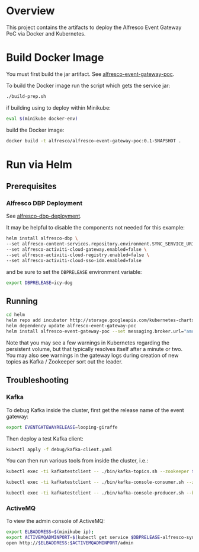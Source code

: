 # Overview

This project contains the artifacts to deploy the Alfresco Event Gateway PoC via Docker and Kubernetes.

# Build Docker Image

You must first build the jar artifact.  See [alfresco-event-gateway-poc](../alfresco-event-gateway-poc).

To build the Docker image run the script which gets the service jar:

```bash
./build-prep.sh
```

if building using to deploy within Minikube:

```bash
eval $(minikube docker-env)
```

build the Docker image:

```bash
docker build -t alfresco/alfresco-event-gateway-poc:0.1-SNAPSHOT .
```

# Run via Helm

## Prerequisites

### Alfresco DBP Deployment

See [alfresco-dbp-deployment](https://github.com/Alfresco/alfresco-dbp-deployment).

It may be helpful to disable the components not needed for this example:

```bash
helm install alfresco-dbp \
--set alfresco-content-services.repository.environment.SYNC_SERVICE_URI="http://$ELBADDRESS:$INFRAPORT/syncservice" \
--set alfresco-activiti-cloud-gateway.enabled=false \
--set alfresco-activiti-cloud-registry.enabled=false \
--set alfresco-activiti-cloud-sso-idm.enabled=false
```

and be sure to set the `DBPRELEASE` environment variable:

```bash
export DBPRELEASE=icy-dog
```

## Running

```bash
cd helm
helm repo add incubator http://storage.googleapis.com/kubernetes-charts-incubator
helm dependency update alfresco-event-gateway-poc
helm install alfresco-event-gateway-poc --set messaging.broker.url="amqp://$DBPRELEASE-alfresco-sync-service-activemq:5672"
```

Note that you may see a few warnings in Kubernetes regarding the persistent volume, but that typically resolves itself after a minute or two.  You may also see warnings in the gateway logs during creation of new topics as Kafka / Zookeeper sort out the leader.

## Troubleshooting

### Kafka

To debug Kafka inside the cluster, first get the release name of the event gateway:

```bash
export EVENTGATEWAYRELEASE=looping-giraffe
```

Then deploy a test Kafka client:

```bash
kubectl apply -f debug/kafka-client.yaml
```

You can then run various tools from inside the cluster, i.e.:

```bash
kubectl exec -ti kafkatestclient -- ./bin/kafka-topics.sh --zookeeper $EVENTGATEWAYRELEASE-zookeeper:2181 --list

kubectl exec -ti kafkatestclient -- ./bin/kafka-console-consumer.sh --zookeeper $EVENTGATEWAYRELEASE-zookeeper:2181 --topic alfresco.repo.events.nodes

kubectl exec -ti kafkatestclient -- ./bin/kafka-console-producer.sh --broker-list $EVENTGATEWAYRELEASE-kafka:9092 --topic alfresco.repo.events.nodes
```

### ActiveMQ

To view the admin console of ActiveMQ:

```bash
export ELBADDRESS=$(minikube ip);
export ACTIVEMQADMINPORT=$(kubectl get service $DBPRELEASE-alfresco-sync-service-activemq-admin -o jsonpath={.spec.ports[0].nodePort});
open http://$ELBADDRESS:$ACTIVEMQADMINPORT/admin
```